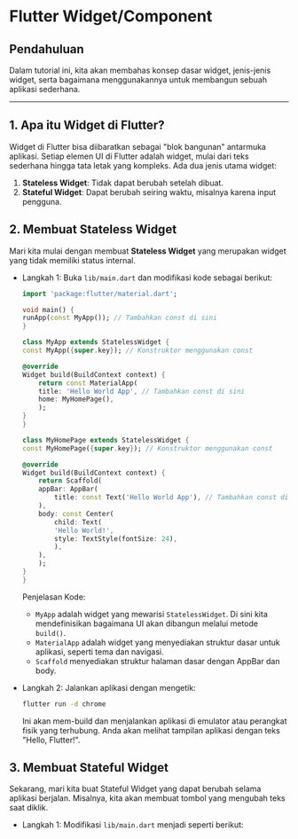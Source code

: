 # Flutter Widget/Component

## Pendahuluan
Dalam tutorial ini, kita akan membahas konsep dasar widget, jenis-jenis widget, serta bagaimana menggunakannya untuk membangun sebuah aplikasi sederhana.

---

## 1. Apa itu Widget di Flutter?
Widget di Flutter bisa diibaratkan sebagai "blok bangunan" antarmuka aplikasi. Setiap elemen UI di Flutter adalah widget, mulai dari teks sederhana hingga tata letak yang kompleks. Ada dua jenis utama widget:

1. **Stateless Widget**: Tidak dapat berubah setelah dibuat.
2. **Stateful Widget**: Dapat berubah seiring waktu, misalnya karena input pengguna.

## 2. Membuat Stateless Widget
Mari kita mulai dengan membuat **Stateless Widget** yang merupakan widget yang tidak memiliki status internal.

- Langkah 1: Buka `lib/main.dart` dan modifikasi kode sebagai berikut:
    ```dart
    import 'package:flutter/material.dart';

    void main() {
    runApp(const MyApp()); // Tambahkan const di sini
    }

    class MyApp extends StatelessWidget {
    const MyApp({super.key}); // Konstruktor menggunakan const

    @override
    Widget build(BuildContext context) {
        return const MaterialApp(
        title: 'Hello World App', // Tambahkan const di sini
        home: MyHomePage(),
        );
    }
    }

    class MyHomePage extends StatelessWidget {
    const MyHomePage({super.key}); // Konstruktor menggunakan const

    @override
    Widget build(BuildContext context) {
        return Scaffold(
        appBar: AppBar(
            title: const Text('Hello World App'), // Tambahkan const di sini
        ),
        body: const Center(
            child: Text(
            'Hello World!',
            style: TextStyle(fontSize: 24),
            ),
        ),
        );
    }
    }

    ```

    Penjelasan Kode:
    - `MyApp` adalah widget yang mewarisi `StatelessWidget`. Di sini kita mendefinisikan bagaimana UI akan dibangun melalui metode `build()`.
    - `MaterialApp` adalah widget yang menyediakan struktur dasar untuk aplikasi, seperti tema dan navigasi.
    - `Scaffold` menyediakan struktur halaman dasar dengan AppBar dan body.

- Langkah 2: Jalankan aplikasi dengan mengetik:
    ```bash
    flutter run -d chrome
    ```
    Ini akan mem-build dan menjalankan aplikasi di emulator atau perangkat fisik yang terhubung. Anda akan melihat tampilan aplikasi dengan teks "Hello, Flutter!".


## 3. Membuat Stateful Widget
Sekarang, mari kita buat Stateful Widget yang dapat berubah selama aplikasi berjalan. Misalnya, kita akan membuat tombol yang mengubah teks saat diklik.

- Langkah 1: Modifikasi `lib/main.dart` menjadi seperti berikut:
```dart

```